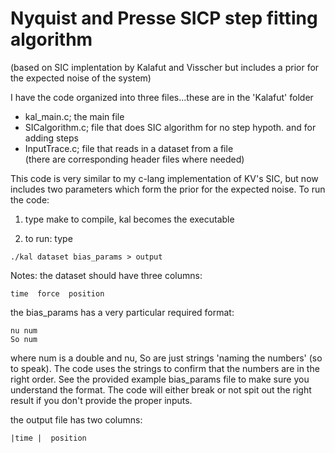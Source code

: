 # Nyquist and Presse SICP step fitting algorithm
(based on SIC implentation by Kalafut and Visscher but includes a prior for the expected noise of the system)

I have the code organized into three files...these are in the 'Kalafut' folder  
*   kal_main.c;       the main file   
*   SICalgorithm.c;   file that does SIC algorithm for no step hypoth. and for adding steps  
*   InputTrace.c;     file that reads in a dataset from a file  
(there are corresponding header files where needed)  

This code is very similar to my c-lang implementation of KV's SIC, but now includes two parameters which form the prior for the expected noise.
To run the code:  
1) type make to compile, kal becomes the executable  
       
2) to run: type
```
./kal dataset bias_params > output
```  
    
Notes: the dataset should have three columns:  
```
time  force  position  
```
the bias_params has a very particular required format:
```
nu num
So num
``` 
where num is a double and nu, So are just strings 'naming the numbers' (so to speak). The code uses the strings to confirm that the numbers are in the right order. See the provided example bias_params file to make sure you understand the format. The code will either break or not spit out the right result if you don't provide the proper inputs.
       
the output file has two columns: 
``` 
|time |  position  
```